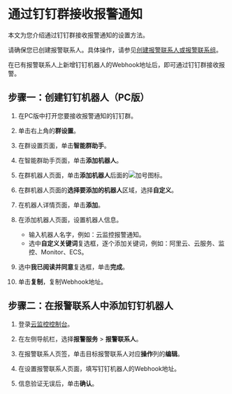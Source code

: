 # 通过钉钉群接收报警通知

本文为您介绍通过钉钉群接收报警通知的设置方法。

请确保您已创建报警联系人。具体操作，请参见[创建报警联系人或报警联系组](/cn.zh-CN/报警服务/报警联系人/创建报警联系人或报警联系组.md)。

在已有报警联系人上新增钉钉机器人的Webhook地址后，即可通过钉钉群接收报警。

## 步骤一：创建钉钉机器人（PC版）

1.  在PC版中打开您要接收报警通知的钉钉群。

2.  单击右上角的**群设置**。

3.  在群设置页面，单击**智能群助手**。

4.  在智能群助手页面，单击**添加机器人**。

5.  在群机器人页面，单击**添加机器人**后面的![加号](https://static-aliyun-doc.oss-accelerate.aliyuncs.com/assets/img/zh-CN/3636509061/p206548.png)图标。

6.  在群机器人页面的**选择要添加的机器人**区域，选择**自定义**。

7.  在机器人详情页面，单击**添加**。

8.  在添加机器人页面，设置机器人信息。

    -   输入机器人名字，例如：云监控报警通知。
    -   选中**自定义关键词**复选框，逐个添加关键词，例如：阿里云、云服务、监控、Monitor、ECS。
9.  选中**我已阅读并同意**复选框，单击**完成**。

10. 单击**复制**，复制Webhook地址。


## 步骤二：在报警联系人中添加钉钉机器人

1.  登录[云监控控制台](https://cloudmonitor.console.aliyun.com)。

2.  在左侧导航栏，选择**报警服务** \> **报警联系人**。

3.  在报警联系人页签，单击目标报警联系人对应**操作**列的**编辑**。

4.  在设置报警联系人页面，填写钉钉机器人的Webhook地址。

5.  信息验证无误后，单击**确认**。


